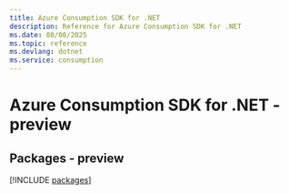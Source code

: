 ```yaml
---
title: Azure Consumption SDK for .NET
description: Reference for Azure Consumption SDK for .NET
ms.date: 08/08/2025
ms.topic: reference
ms.devlang: dotnet
ms.service: consumption
---
```

# Azure Consumption SDK for .NET - preview
## Packages - preview
[!INCLUDE [packages](consumption-index.md)]
